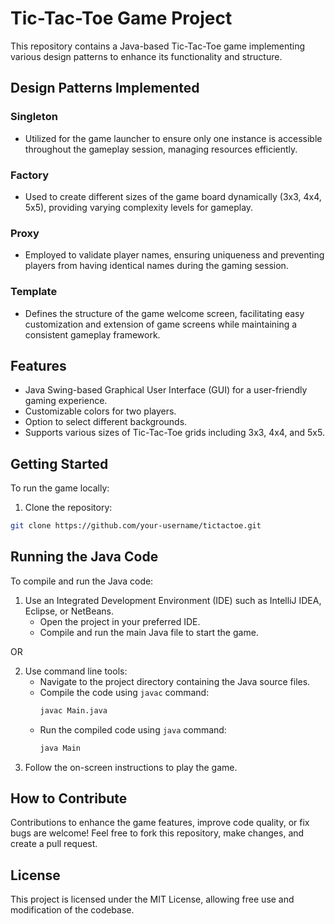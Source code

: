 # Tic-Tac-Toe Game Project

This repository contains a Java-based Tic-Tac-Toe game implementing various design patterns to enhance its functionality and structure.

## Design Patterns Implemented

### Singleton
- Utilized for the game launcher to ensure only one instance is accessible throughout the gameplay session, managing resources efficiently.

### Factory
- Used to create different sizes of the game board dynamically (3x3, 4x4, 5x5), providing varying complexity levels for gameplay.

### Proxy
- Employed to validate player names, ensuring uniqueness and preventing players from having identical names during the gaming session.

### Template
- Defines the structure of the game welcome screen, facilitating easy customization and extension of game screens while maintaining a consistent gameplay framework.

## Features

- Java Swing-based Graphical User Interface (GUI) for a user-friendly gaming experience.
- Customizable colors for two players.
- Option to select different backgrounds.
- Supports various sizes of Tic-Tac-Toe grids including 3x3, 4x4, and 5x5.

## Getting Started

To run the game locally:

1. Clone the repository:

```bash
git clone https://github.com/your-username/tictactoe.git
```
## Running the Java Code

To compile and run the Java code:

1. Use an Integrated Development Environment (IDE) such as IntelliJ IDEA, Eclipse, or NetBeans.
   - Open the project in your preferred IDE.
   - Compile and run the main Java file to start the game.

OR

2. Use command line tools:
   - Navigate to the project directory containing the Java source files.
   - Compile the code using `javac` command:
     ```bash
     javac Main.java
     ```
   - Run the compiled code using `java` command:
     ```bash
     java Main
     ```
3. Follow the on-screen instructions to play the game.

## How to Contribute

Contributions to enhance the game features, improve code quality, or fix bugs are welcome! Feel free to fork this repository, make changes, and create a pull request.

## License

This project is licensed under the MIT License, allowing free use and modification of the codebase.


